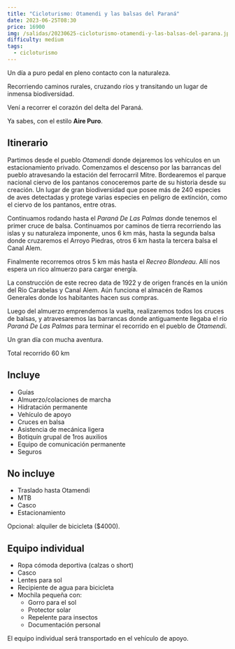 ```yaml
---
title: "Cicloturismo: Otamendi y las balsas del Paraná"
date: 2023-06-25T08:30
price: 16900
img: /salidas/20230625-cicloturismo-otamendi-y-las-balsas-del-parana.jpg
difficulty: medium
tags:
  - cicloturismo
---
```


Un día a puro pedal en pleno contacto con la naturaleza.

Recorriendo caminos rurales, cruzando ríos y transitando un lugar de inmensa biodiversidad.

Vení a recorrer el corazón del delta del Paraná.

Ya sabes, con el estilo **Aire Puro**.

## Itinerario

Partimos desde el pueblo _Otamendi_ donde dejaremos los vehículos en un estacionamiento privado. Comenzamos el descenso por las barrancas del pueblo atravesando la estación del ferrocarril Mitre. Bordearemos el parque nacional ciervo de los pantanos conoceremos parte de su historia desde su creación. Un lugar de gran biodiversidad que posee más de 240 especies de aves detectadas y protege varias especies en peligro de extinción, como el ciervo de los pantanos, entre otras.

Continuamos rodando hasta el _Paraná De Las Palmas_ donde tenemos el primer cruce de balsa. Continuamos por caminos de tierra recorriendo las islas y su naturaleza imponente, unos 6 km más, hasta la segunda balsa donde cruzaremos el Arroyo Piedras, otros 6 km hasta la tercera balsa el Canal Alem.

Finalmente recorremos otros 5 km más hasta el _Recreo Blondeau_. Allí nos espera un rico almuerzo para cargar energía.

La construcción de este recreo data de 1922 y de origen francés en la unión del Río Carabelas y Canal Alem. Aún funciona el almacén de Ramos Generales donde los habitantes hacen sus compras.

Luego del almuerzo emprendemos la vuelta, realizaremos todos los cruces de balsas, y atravesaremos las barrancas donde antiguamente llegaba el río _Paraná De Las Palmas_ para terminar el recorrido en el pueblo de _Otamendi_.

Un gran día con mucha aventura.

Total recorrido 60 km

## Incluye

- Guías
- Almuerzo/colaciones de marcha
- Hidratación permanente
- Vehículo de apoyo
- Cruces en balsa
- Asistencia de mecánica ligera
- Botiquín grupal de 1ros auxilios
- Equipo de comunicación permanente
- Seguros

## No incluye

- Traslado hasta Otamendi
- MTB
- Casco
- Estacionamiento

Opcional: alquiler de bicicleta ($4000).

## Equipo individual

- Ropa cómoda deportiva (calzas o short)
- Casco
- Lentes para sol
- Recipiente de agua para bicicleta
- Mochila pequeña con:
  - Gorro para el sol
  - Protector solar
  - Repelente para insectos
  - Documentación personal

El equipo individual será transportado en el vehículo de apoyo.
